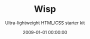 ---
date:         2009-01-01 00:00:00
title:        Wisp
subtitle:     Ultra-lightweight HTML/CSS starter kit
description:  Wisp is an ultra-lightweight HTML framework to help you quickstart any project or rapid prototype. Quite simply, it sets up a generic project directory with an index.html file already linked to the usual CSS and jQuery resources. For simple projects where Rails or the HTML5 Boilerplate is overkill, Wisp helps you hit the ground running without any overhead.
website:      http://davidpots.com/wisp
cta:          Start a web prototype
---